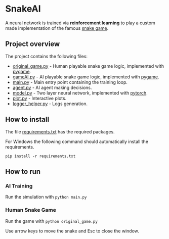 # SnakeAI
A neural network is trained via **reinforcement learning** to play a custom made implementation of the famous [snake game](https://en.wikipedia.org/wiki/Snake_(video_game_genre)).

## Project overview
The project contains the following files:
- [original_game.py](https://github.com/fmene1/SnakeAI/blob/main/original_game.py) - Human playable snake game logic, implemented with [pygame](https://www.pygame.org/news).
- [gameAI.py](https://github.com/fmene1/SnakeAI/blob/main/gameAI.py) - AI playable snake game logic, implemented with [pygame](https://www.pygame.org/news).
- [main.py](https://github.com/fmene1/SnakeAI/blob/main/main.py) - Main entry point containing the training loop.
- [agent.py](https://github.com/fmene1/SnakeAI/blob/main/agent.py) - AI agent making decisions.
- [model.py](https://github.com/fmene1/SnakeAI/blob/main/model.py) - Two layer neural network, implemented with [pytorch](https://pytorch.org/).
- [plot.py](https://github.com/fmene1/SnakeAI/blob/main/plot.py) - Interactive plots.
- [logger_helper.py](https://github.com/fmene1/SnakeAI/blob/main/logger_helper.py) - Logs generation.

## How to install
The file [requirements.txt](https://github.com/fmene1/SnakeAI/blob/main/requirements.txt) has the required packages.

For Windows the following command should automatically install the requirements.

`pip install -r requirements.txt`

## How to run
### AI Training
Run the simulation with `python main.py`
### Human Snake Game
Run the game with `python original_game.py`

Use arrow keys to move the snake and Esc to close the window.
